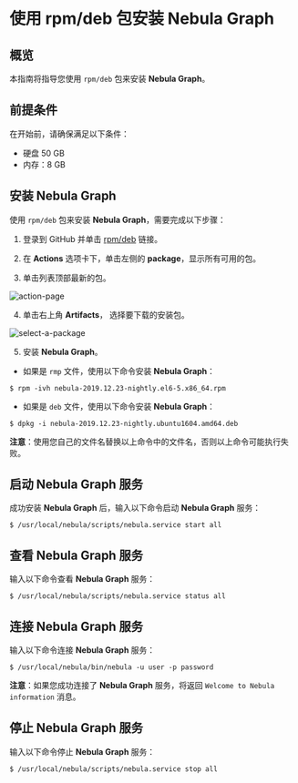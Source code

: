 # 使用 rpm/deb 包安装 **Nebula Graph**

## 概览

本指南将指导您使用 `rpm/deb` 包来安装 **Nebula Graph**。

## 前提条件

在开始前，请确保满足以下条件：

* 硬盘 50 GB
* 内存：8 GB

## 安装 **Nebula Graph**

使用 `rpm/deb` 包来安装 **Nebula Graph**，需要完成以下步骤：

1. 登录到 GitHub 并单击 [rpm/deb](https://github.com/vesoft-inc/nebula/actions) 链接。

2. 在 **Actions** 选项卡下，单击左侧的 **package**，显示所有可用的包。

3. 单击列表顶部最新的包。

![action-page](https://user-images.githubusercontent.com/40747875/71390992-59d1be80-263d-11ea-9d61-1d7fbeb1d8c5.png)

4. 单击右上角 **Artifacts**， 选择要下载的安装包。

![select-a-package](https://user-images.githubusercontent.com/40747875/71389414-415ea580-2637-11ea-8930-eaef1e8a5d17.png)

5. 安装 **Nebula Graph**。

* 如果是 `rmp` 文件，使用以下命令安装 **Nebula Graph**：

```shell
$ rpm -ivh nebula-2019.12.23-nightly.el6-5.x86_64.rpm
```

* 如果是 `deb` 文件，使用以下命令安装 **Nebula Graph**：

```shell
$ dpkg -i nebula-2019.12.23-nightly.ubuntu1604.amd64.deb
```

**注意**：使用您自己的文件名替换以上命令中的文件名，否则以上命令可能执行失败。

## 启动 **Nebula Graph** 服务

成功安装 **Nebula Graph** 后，输入以下命令启动 **Nebula Graph** 服务：

```shell
$ /usr/local/nebula/scripts/nebula.service start all
```

## 查看 **Nebula Graph** 服务

输入以下命令查看 **Nebula Graph** 服务：

```shell
$ /usr/local/nebula/scripts/nebula.service status all
```

## 连接 **Nebula Graph** 服务

输入以下命令连接 **Nebula Graph** 服务：

```shell
$ /usr/local/nebula/bin/nebula -u user -p password
```

**注意**：如果您成功连接了 **Nebula Graph** 服务，将返回 `Welcome to Nebula information` 消息。

## 停止 **Nebula Graph** 服务

输入以下命令停止 **Nebula Graph** 服务：

```shell
$ /usr/local/nebula/scripts/nebula.service stop all
```
